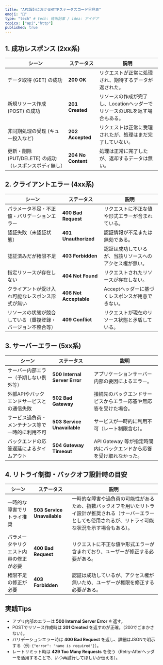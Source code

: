 ```yaml
---
title: "API設計におけるHTTPステータスコード早見表"
emoji: "💭"
type: "tech" # tech: 技術記事 / idea: アイデア
topics: ["api","http"]
published: true
---
```


## 1. 成功レスポンス (2xx系)

| シーン | ステータス | 説明 |
|--------|------------|------|
| データ取得 (GET) の成功 | **200 OK** | リクエストが正常に処理され、期待するデータが返された。 |
| 新規リソース作成 (POST) の成功 | **201 Created** | リソースの作成が完了し、LocationヘッダーでリソースのURLを返す場合もある。 |
| 非同期処理の受理 (キュー投入など) | **202 Accepted** | リクエストは正常に受理されたが、処理はまだ完了していない。 |
| 更新・削除 (PUT/DELETE) の成功（レスポンスボディ無し） | **204 No Content** | 処理は正常に完了したが、返却するデータは無い。 |

## 2. クライアントエラー (4xx系)

| シーン | ステータス | 説明 |
|--------|------------|------|
| パラメータ不足・不正値・バリデーションエラー | **400 Bad Request** | リクエストに不正な値や形式エラーが含まれている。 |
| 認証失敗（未認証状態） | **401 Unauthorized** | 認証情報が不足または無効である。 |
| 認証済みだが権限不足 | **403 Forbidden** | 認証は成功しているが、当該リソースへのアクセス権が無い。 |
| 指定リソースが存在しない | **404 Not Found** | リクエストされたリソースが存在しない。 |
| クライアントが受け入れ可能なレスポンス形式が無い | **406 Not Acceptable** | Acceptヘッダーに基づくレスポンスが用意できない。 |
| リソースの状態が競合している（重複登録・バージョン不整合等） | **409 Conflict** | リクエストが現在のリソース状態と矛盾している。 |

## 3. サーバーエラー (5xx系)

| シーン | ステータス | 説明 |
|--------|------------|------|
| サーバー内部エラー（予期しない例外等） | **500 Internal Server Error** | アプリケーションサーバー内部の要因によるエラー。 |
| 外部APIやバックエンドサービスとの通信失敗 | **502 Bad Gateway** | 接続先のバックエンドサービスからエラー応答や無応答を受けた場合。 |
| サービス過負荷・メンテナンス等で一時的に利用不可 | **503 Service Unavailable** | サービスが一時的に利用不可（レート制限含む）。 |
| バックエンドの応答遅延によるタイムアウト | **504 Gateway Timeout** | API Gateway 等が指定時間内にバックエンドから応答を受け取れなかった。 |

## 4. リトライ制御・バックオフ設計時の目安

| シーン | ステータス | 説明 |
|--------|------------|------|
| 一時的な障害でリトライ推奨 | **503 Service Unavailable** | 一時的な障害や過負荷の可能性があるため、指数バックオフを用いたリトライ設計が推奨される（サーバーエラーとしても使用されるが、リトライ可能な状況を示す場合もある）。 |
| パラメータやリクエスト内容の修正が必要 | **400 Bad Request** | リクエストに不正な値や形式エラーが含まれており、ユーザーが修正する必要がある。 |
| 権限不足の修正が必要 | **403 Forbidden** | 認証は成功しているが、アクセス権が無いため、ユーザーが権限を修正する必要がある。 |

## 実践Tips

- アプリ内部のエラーは **500 Internal Server Error** を返す。
- POSTでリソース作成時は **201 Created** を返すのが正確。（200でごまかさない）。
- バリデーションエラー時は **400 Bad Request** を返し、詳細はJSONで明示する（例: `{"error": "name is required"}`）。
- レートリミット時は **429 Too Many Requests** を使う（Retry-Afterヘッダーを活用することで、いつ再試行してほしいか伝える）。
